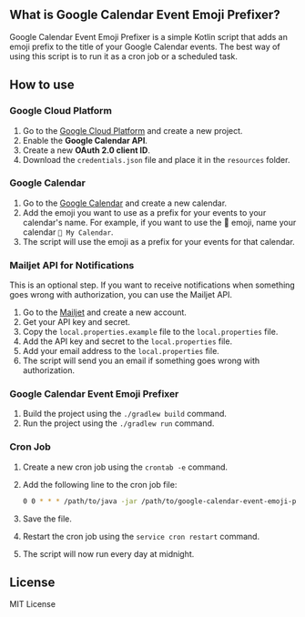 ## What is Google Calendar Event Emoji Prefixer?

Google Calendar Event Emoji Prefixer is a simple Kotlin script that adds an emoji prefix to the title of your Google Calendar events.
The best way of using this script is to run it as a cron job or a scheduled task.


## How to use

### Google Cloud Platform

1. Go to the [Google Cloud Platform](https://console.cloud.google.com/) and create a new project.
2. Enable the **Google Calendar API**.
3. Create a new **OAuth 2.0 client ID**.
4. Download the `credentials.json` file and place it in the `resources` folder.

### Google Calendar

1. Go to the [Google Calendar](https://calendar.google.com/) and create a new calendar.
2. Add the emoji you want to use as a prefix for your events to your calendar's name. For example, if you want to use the 📅 emoji, name your calendar `📅 My Calendar`.
3. The script will use the emoji as a prefix for your events for that calendar.

### Mailjet API for Notifications

This is an optional step. If you want to receive notifications when something goes wrong with authorization, you can use the Mailjet API.

1. Go to the [Mailjet](https://app.mailjet.com/) and create a new account.
2. Get your API key and secret.
3. Copy the `local.properties.example` file to the `local.properties` file.
3. Add the API key and secret to the `local.properties` file.
4. Add your email address to the `local.properties` file.
5. The script will send you an email if something goes wrong with authorization.

### Google Calendar Event Emoji Prefixer

1. Build the project using the `./gradlew build` command.
2. Run the project using the `./gradlew run` command.

### Cron Job

1. Create a new cron job using the `crontab -e` command.
2. Add the following line to the cron job file:

    ```bash
    0 0 * * * /path/to/java -jar /path/to/google-calendar-event-emoji-prefixer-1.0.0.jar
    ```

3. Save the file.
4. Restart the cron job using the `service cron restart` command.
5. The script will now run every day at midnight.

## License

MIT License